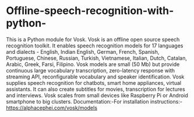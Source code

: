 # Offline-speech-recognition-with-python-
This is a Python module for Vosk.  Vosk is an offline open source speech recognition toolkit. It enables speech recognition models for 17 languages and dialects - English, Indian English, German, French, Spanish, Portuguese, Chinese, Russian, Turkish, Vietnamese, Italian, Dutch, Catalan, Arabic, Greek, Farsi, Filipino.  Vosk models are small (50 Mb) but provide continuous large vocabulary transcription, zero-latency response with streaming API, reconfigurable vocabulary and speaker identification.  Vosk supplies speech recognition for chatbots, smart home appliances, virtual assistants. It can also create subtitles for movies, transcription for lectures and interviews.  Vosk scales from small devices like Raspberry Pi or Android smartphone to big clusters. Documentation:-For installation instructions:-https://alphacephei.com/vosk/models
